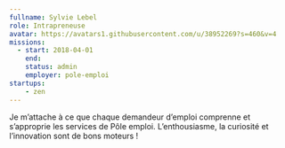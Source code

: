 ```yaml
---
fullname: Sylvie Lebel
role: Intrapreneuse
avatar: https://avatars1.githubusercontent.com/u/38952269?s=460&v=4
missions:
  - start: 2018-04-01
    end:
    status: admin
    employer: pole-emploi
startups:
    - zen
---
```


Je m’attache à ce que chaque demandeur d’emploi comprenne et s’approprie les services de Pôle emploi.
L’enthousiasme, la curiosité et l’innovation sont de bons moteurs !
